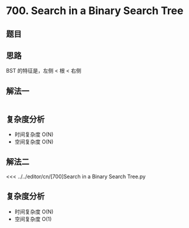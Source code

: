 # 700. Search in a Binary Search Tree

## 题目

<!--@include: ../../editor/cn/doc/content/[700]Search in a Binary Search Tree.md-->

## 思路
BST 的特征是，左侧 < 根 < 右侧


## 解法一

```python

```


## 复杂度分析
- 时间复杂度 O(N)
- 空间复杂度 O(N)

## 解法二

<<< ../../editor/cn/[700]Search in a Binary Search Tree.py

## 复杂度分析
- 时间复杂度 O(N)
- 空间复杂度 O(1)




